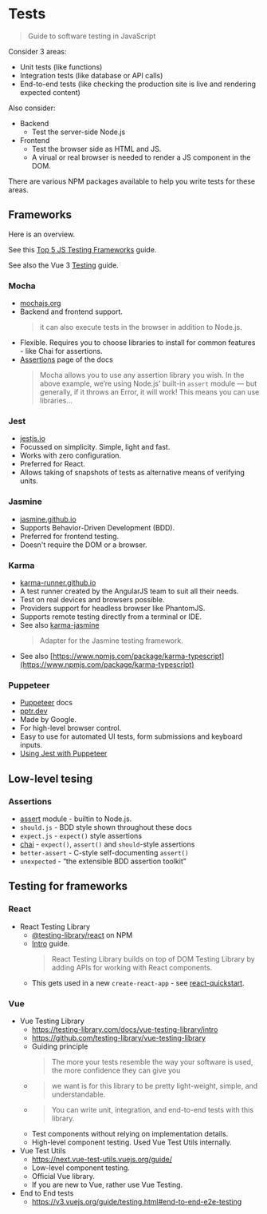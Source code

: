 # Tests
> Guide to software testing in JavaScript

Consider 3 areas:

- Unit tests (like functions)
- Integration tests (like database or API calls)
- End-to-end tests (like checking the production site is live and rendering expected content)

Also consider:

- Backend
    - Test the server-side Node.js
- Frontend
    - Test the browser side as HTML and JS. 
    - A virual or real browser is needed to render a JS component in the DOM.

There are various NPM packages available to help you write tests for these areas. 


## Frameworks

Here is an overview.

See this [Top 5 JS Testing Frameworks](https://www.browserstack.com/guide/top-javascript-testing-frameworks) guide.

See also the Vue 3 [Testing](https://v3.vuejs.org/guide/testing.html) guide.

### Mocha

- [mochajs.org](https://mochajs.org/)
- Backend and frontend support.
    > it can also execute tests in the browser in addition to Node.js.
- Flexible. Requires you to choose libraries to install for common features - like Chai for assertions.
- [Assertions](https://mochajs.org/#assertions) page of the docs
    > Mocha allows you to use any assertion library you wish. In the above example, we’re using Node.js’ built-in `assert` module — but generally, if it throws an Error, it will work! This means you can use libraries...

### Jest

- [jestjs.io](https://jestjs.io/)
- Focussed on simplicity. Simple, light and fast.
- Works with zero configuration.
- Preferred for React.
- Allows taking of snapshots of tests as alternative means of verifying units.

### Jasmine

- [jasmine.github.io](https://jasmine.github.io/)
- Supports Behavior-Driven Development (BDD).
- Preferred for frontend testing.
- Doesn't require the DOM or a browser.

### Karma

- [karma-runner.github.io](https://karma-runner.github.io/latest/index.html)
- A test runner created by the AngularJS team to suit all their needs.
- Test on real devices and browsers possible.
- Providers support for headless browser like PhantomJS.
- Supports remote testing directly from a terminal or IDE.
- See also [karma-jasmine](https://www.npmjs.com/package/karma-jasmine)
    > Adapter for the Jasmine testing framework.
- See also [https://www.npmjs.com/package/karma-typescript](https://www.npmjs.com/package/karma-typescript)
    
### Puppeteer

- [Puppeteer](https://developers.google.com/web/tools/puppeteer) docs
- [pptr.dev](https://pptr.dev/)
- Made by Google.
- For high-level browser control.
- Easy to use for automated UI tests, form submissions and keyboard inputs.
- [Using Jest with Puppeteer](https://jestjs.io/docs/en/puppeteer)


## Low-level tesing

### Assertions

- [assert](https://nodejs.org/api/assert.html) module - builtin to Node.js.
- `should.js` - BDD style shown throughout these docs
- `expect.js` - `expect()` style assertions
- [chai](https://www.chaijs.com/) - `expect()`, `assert()` and `should`-style assertions
- `better-assert` - C-style self-documenting `assert()`
- `unexpected` - “the extensible BDD assertion toolkit”


## Testing for frameworks

### React

- React Testing Library
    - [@testing-library/react](https://www.npmjs.com/package/@testing-library/react) on NPM
    - [Intro](https://testing-library.com/docs/react-testing-library/intro/) guide.
        > React Testing Library builds on top of DOM Testing Library by adding APIs for working with React components.
    - This gets used in a new `create-react-app` - see [react-quickstart](https://github.com/MichaelCurrin/react-quickstart/blob/master/package.json).
    
### Vue

- Vue Testing Library
    - https://testing-library.com/docs/vue-testing-library/intro
    - https://github.com/testing-library/vue-testing-library
    - Guiding principle
       > The more your tests resemble the way your software is used, the more confidence they can give you
    - > we want is for this library to be pretty light-weight, simple, and understandable.
    - > You can write unit, integration, and end-to-end tests with this library.
    - Test components without relying on implementation details.
    - High-level component testing. Used Vue Test Utils internally.
- Vue Test Utils
    - https://next.vue-test-utils.vuejs.org/guide/ 
    - Low-level component testing.
    - Official Vue library.
    - If you are new to Vue, rather use Vue Testing.
- End to End tests
    - https://v3.vuejs.org/guide/testing.html#end-to-end-e2e-testing
